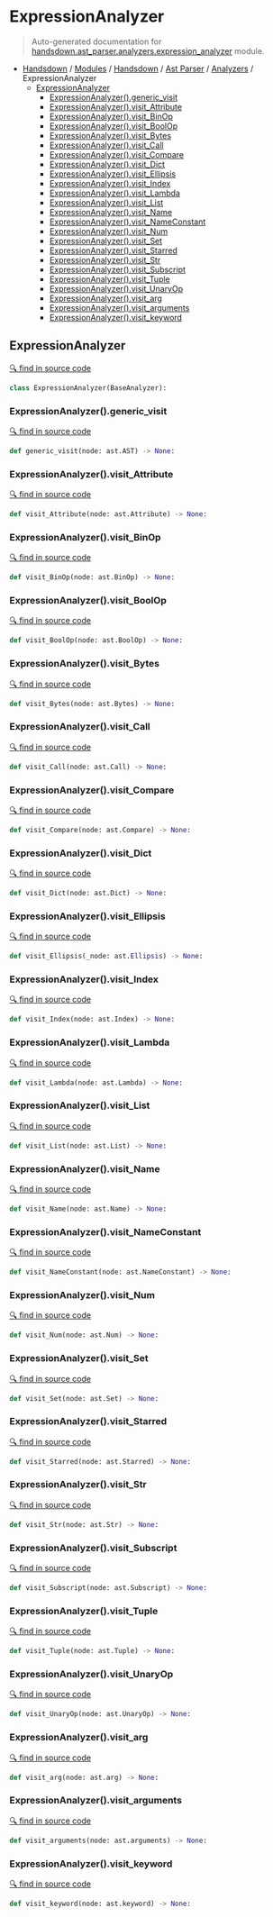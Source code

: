 # ExpressionAnalyzer

> Auto-generated documentation for [handsdown.ast_parser.analyzers.expression_analyzer](https://github.com/vemel/handsdown/blob/master/handsdown/ast_parser/analyzers/expression_analyzer.py) module.

- [Handsdown](../../../README.md#-handsdown---python-documentation-generator) / [Modules](../../../MODULES.md#modules) / [Handsdown](../../index.md#handsdown) / [Ast Parser](../index.md#ast-parser) / [Analyzers](index.md#analyzers) / ExpressionAnalyzer
  - [ExpressionAnalyzer](#expressionanalyzer)
    - [ExpressionAnalyzer().generic_visit](#expressionanalyzergeneric_visit)
    - [ExpressionAnalyzer().visit_Attribute](#expressionanalyzervisit_attribute)
    - [ExpressionAnalyzer().visit_BinOp](#expressionanalyzervisit_binop)
    - [ExpressionAnalyzer().visit_BoolOp](#expressionanalyzervisit_boolop)
    - [ExpressionAnalyzer().visit_Bytes](#expressionanalyzervisit_bytes)
    - [ExpressionAnalyzer().visit_Call](#expressionanalyzervisit_call)
    - [ExpressionAnalyzer().visit_Compare](#expressionanalyzervisit_compare)
    - [ExpressionAnalyzer().visit_Dict](#expressionanalyzervisit_dict)
    - [ExpressionAnalyzer().visit_Ellipsis](#expressionanalyzervisit_ellipsis)
    - [ExpressionAnalyzer().visit_Index](#expressionanalyzervisit_index)
    - [ExpressionAnalyzer().visit_Lambda](#expressionanalyzervisit_lambda)
    - [ExpressionAnalyzer().visit_List](#expressionanalyzervisit_list)
    - [ExpressionAnalyzer().visit_Name](#expressionanalyzervisit_name)
    - [ExpressionAnalyzer().visit_NameConstant](#expressionanalyzervisit_nameconstant)
    - [ExpressionAnalyzer().visit_Num](#expressionanalyzervisit_num)
    - [ExpressionAnalyzer().visit_Set](#expressionanalyzervisit_set)
    - [ExpressionAnalyzer().visit_Starred](#expressionanalyzervisit_starred)
    - [ExpressionAnalyzer().visit_Str](#expressionanalyzervisit_str)
    - [ExpressionAnalyzer().visit_Subscript](#expressionanalyzervisit_subscript)
    - [ExpressionAnalyzer().visit_Tuple](#expressionanalyzervisit_tuple)
    - [ExpressionAnalyzer().visit_UnaryOp](#expressionanalyzervisit_unaryop)
    - [ExpressionAnalyzer().visit_arg](#expressionanalyzervisit_arg)
    - [ExpressionAnalyzer().visit_arguments](#expressionanalyzervisit_arguments)
    - [ExpressionAnalyzer().visit_keyword](#expressionanalyzervisit_keyword)

## ExpressionAnalyzer

[🔍 find in source code](https://github.com/vemel/handsdown/blob/master/handsdown/ast_parser/analyzers/expression_analyzer.py#L12)

```python
class ExpressionAnalyzer(BaseAnalyzer):
```

### ExpressionAnalyzer().generic_visit

[🔍 find in source code](https://github.com/vemel/handsdown/blob/master/handsdown/ast_parser/analyzers/expression_analyzer.py#L284)

```python
def generic_visit(node: ast.AST) -> None:
```

### ExpressionAnalyzer().visit_Attribute

[🔍 find in source code](https://github.com/vemel/handsdown/blob/master/handsdown/ast_parser/analyzers/expression_analyzer.py#L87)

```python
def visit_Attribute(node: ast.Attribute) -> None:
```

### ExpressionAnalyzer().visit_BinOp

[🔍 find in source code](https://github.com/vemel/handsdown/blob/master/handsdown/ast_parser/analyzers/expression_analyzer.py#L194)

```python
def visit_BinOp(node: ast.BinOp) -> None:
```

### ExpressionAnalyzer().visit_BoolOp

[🔍 find in source code](https://github.com/vemel/handsdown/blob/master/handsdown/ast_parser/analyzers/expression_analyzer.py#L202)

```python
def visit_BoolOp(node: ast.BoolOp) -> None:
```

### ExpressionAnalyzer().visit_Bytes

[🔍 find in source code](https://github.com/vemel/handsdown/blob/master/handsdown/ast_parser/analyzers/expression_analyzer.py#L58)

```python
def visit_Bytes(node: ast.Bytes) -> None:
```

### ExpressionAnalyzer().visit_Call

[🔍 find in source code](https://github.com/vemel/handsdown/blob/master/handsdown/ast_parser/analyzers/expression_analyzer.py#L126)

```python
def visit_Call(node: ast.Call) -> None:
```

### ExpressionAnalyzer().visit_Compare

[🔍 find in source code](https://github.com/vemel/handsdown/blob/master/handsdown/ast_parser/analyzers/expression_analyzer.py#L185)

```python
def visit_Compare(node: ast.Compare) -> None:
```

### ExpressionAnalyzer().visit_Dict

[🔍 find in source code](https://github.com/vemel/handsdown/blob/master/handsdown/ast_parser/analyzers/expression_analyzer.py#L166)

```python
def visit_Dict(node: ast.Dict) -> None:
```

### ExpressionAnalyzer().visit_Ellipsis

[🔍 find in source code](https://github.com/vemel/handsdown/blob/master/handsdown/ast_parser/analyzers/expression_analyzer.py#L280)

```python
def visit_Ellipsis(_node: ast.Ellipsis) -> None:
```

### ExpressionAnalyzer().visit_Index

[🔍 find in source code](https://github.com/vemel/handsdown/blob/master/handsdown/ast_parser/analyzers/expression_analyzer.py#L273)

```python
def visit_Index(node: ast.Index) -> None:
```

### ExpressionAnalyzer().visit_Lambda

[🔍 find in source code](https://github.com/vemel/handsdown/blob/master/handsdown/ast_parser/analyzers/expression_analyzer.py#L219)

```python
def visit_Lambda(node: ast.Lambda) -> None:
```

### ExpressionAnalyzer().visit_List

[🔍 find in source code](https://github.com/vemel/handsdown/blob/master/handsdown/ast_parser/analyzers/expression_analyzer.py#L108)

```python
def visit_List(node: ast.List) -> None:
```

### ExpressionAnalyzer().visit_Name

[🔍 find in source code](https://github.com/vemel/handsdown/blob/master/handsdown/ast_parser/analyzers/expression_analyzer.py#L66)

```python
def visit_Name(node: ast.Name) -> None:
```

### ExpressionAnalyzer().visit_NameConstant

[🔍 find in source code](https://github.com/vemel/handsdown/blob/master/handsdown/ast_parser/analyzers/expression_analyzer.py#L71)

```python
def visit_NameConstant(node: ast.NameConstant) -> None:
```

### ExpressionAnalyzer().visit_Num

[🔍 find in source code](https://github.com/vemel/handsdown/blob/master/handsdown/ast_parser/analyzers/expression_analyzer.py#L62)

```python
def visit_Num(node: ast.Num) -> None:
```

### ExpressionAnalyzer().visit_Set

[🔍 find in source code](https://github.com/vemel/handsdown/blob/master/handsdown/ast_parser/analyzers/expression_analyzer.py#L114)

```python
def visit_Set(node: ast.Set) -> None:
```

### ExpressionAnalyzer().visit_Starred

[🔍 find in source code](https://github.com/vemel/handsdown/blob/master/handsdown/ast_parser/analyzers/expression_analyzer.py#L151)

```python
def visit_Starred(node: ast.Starred) -> None:
```

### ExpressionAnalyzer().visit_Str

[🔍 find in source code](https://github.com/vemel/handsdown/blob/master/handsdown/ast_parser/analyzers/expression_analyzer.py#L54)

```python
def visit_Str(node: ast.Str) -> None:
```

### ExpressionAnalyzer().visit_Subscript

[🔍 find in source code](https://github.com/vemel/handsdown/blob/master/handsdown/ast_parser/analyzers/expression_analyzer.py#L75)

```python
def visit_Subscript(node: ast.Subscript) -> None:
```

### ExpressionAnalyzer().visit_Tuple

[🔍 find in source code](https://github.com/vemel/handsdown/blob/master/handsdown/ast_parser/analyzers/expression_analyzer.py#L120)

```python
def visit_Tuple(node: ast.Tuple) -> None:
```

### ExpressionAnalyzer().visit_UnaryOp

[🔍 find in source code](https://github.com/vemel/handsdown/blob/master/handsdown/ast_parser/analyzers/expression_analyzer.py#L211)

```python
def visit_UnaryOp(node: ast.UnaryOp) -> None:
```

### ExpressionAnalyzer().visit_arg

[🔍 find in source code](https://github.com/vemel/handsdown/blob/master/handsdown/ast_parser/analyzers/expression_analyzer.py#L266)

```python
def visit_arg(node: ast.arg) -> None:
```

### ExpressionAnalyzer().visit_arguments

[🔍 find in source code](https://github.com/vemel/handsdown/blob/master/handsdown/ast_parser/analyzers/expression_analyzer.py#L226)

```python
def visit_arguments(node: ast.arguments) -> None:
```

### ExpressionAnalyzer().visit_keyword

[🔍 find in source code](https://github.com/vemel/handsdown/blob/master/handsdown/ast_parser/analyzers/expression_analyzer.py#L156)

```python
def visit_keyword(node: ast.keyword) -> None:
```
